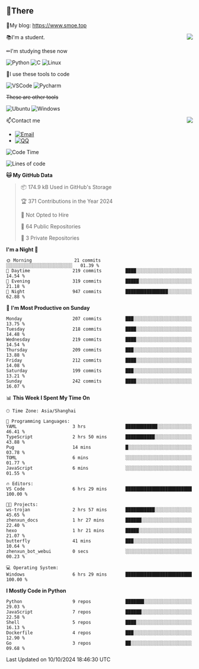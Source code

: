
## 👏There

📰My blog: https://www.smoe.top

<img align="right" src="https://github-readme-stats.vercel.app/api/top-langs/?username=AkashiCoin"/>


📚I'm a student.

✏I'm studying these now

![Python](https://img.shields.io/badge/-Python-blue?style=flat-square&logo=Python&logoColor=fff)
![C](https://img.shields.io/badge/-C-585858?style=flat-square&logo=C&logoColor=fff)
![Linux](https://img.shields.io/badge/-Linux-black?style=flat-square&logo=Linux&logoColor=fff)

🔨I use these tools to code

![VSCode](https://img.shields.io/badge/-VSCode-blue?style=flat-square&logo=visualstudiocode&logoColor=fff)
![Pycharm](https://img.shields.io/badge/-Pycharm-green?style=flat-square&logo=pycharm&logoColor=fff)

 ~~These are other tools~~

![Ubuntu](https://img.shields.io/badge/-Ubuntu-orange?style=flat-square&logo=Ubuntu&logoColor=fff)
![Windows](https://img.shields.io/badge/-Windows-blue?style=flat-square&logo=Windows&logoColor=fff)

<img align="right" src="https://github-readme-stats.vercel.app/api?username=AkashiCoin" />


📫Contact me

* [![Email](https://img.shields.io/badge/Email-l1040186796@gmail.com-1?style=social&logoColor=fff)](mailto:l1040186796@gmail.com)
* [![QQ](https://img.shields.io/badge/QQ-1040186796-1?style=social&logoColor=fff)](tencent://AddContact/?fromId=45&fromSubId=1&subcmd=all&uin=1040186796&website=www.oicqzone.com)

<!--START_SECTION:waka-->
![Code Time](http://img.shields.io/badge/Code%20Time-1%2C343%20hrs%2010%20mins-blue)

![Lines of code](https://img.shields.io/badge/From%20Hello%20World%20I%27ve%20Written-312.1%20thousand%20lines%20of%20code-blue)

**🐱 My GitHub Data** 

> 📦 174.9 kB Used in GitHub's Storage 
 > 
> 🏆 371 Contributions in the Year 2024
 > 
> 🚫 Not Opted to Hire
 > 
> 📜 64 Public Repositories 
 > 
> 🔑 3 Private Repositories 
 > 
**I'm a Night 🦉** 

```text
🌞 Morning                21 commits          ░░░░░░░░░░░░░░░░░░░░░░░░░   01.39 % 
🌆 Daytime                219 commits         ████░░░░░░░░░░░░░░░░░░░░░   14.54 % 
🌃 Evening                319 commits         █████░░░░░░░░░░░░░░░░░░░░   21.18 % 
🌙 Night                  947 commits         ████████████████░░░░░░░░░   62.88 % 
```
📅 **I'm Most Productive on Sunday** 

```text
Monday                   207 commits         ███░░░░░░░░░░░░░░░░░░░░░░   13.75 % 
Tuesday                  218 commits         ████░░░░░░░░░░░░░░░░░░░░░   14.48 % 
Wednesday                219 commits         ████░░░░░░░░░░░░░░░░░░░░░   14.54 % 
Thursday                 209 commits         ███░░░░░░░░░░░░░░░░░░░░░░   13.88 % 
Friday                   212 commits         ████░░░░░░░░░░░░░░░░░░░░░   14.08 % 
Saturday                 199 commits         ███░░░░░░░░░░░░░░░░░░░░░░   13.21 % 
Sunday                   242 commits         ████░░░░░░░░░░░░░░░░░░░░░   16.07 % 
```


📊 **This Week I Spent My Time On** 

```text
🕑︎ Time Zone: Asia/Shanghai

💬 Programming Languages: 
YAML                     3 hrs               ████████████░░░░░░░░░░░░░   46.41 % 
TypeScript               2 hrs 50 mins       ███████████░░░░░░░░░░░░░░   43.88 % 
Pug                      14 mins             █░░░░░░░░░░░░░░░░░░░░░░░░   03.78 % 
TOML                     6 mins              ░░░░░░░░░░░░░░░░░░░░░░░░░   01.77 % 
JavaScript               6 mins              ░░░░░░░░░░░░░░░░░░░░░░░░░   01.55 % 

🔥 Editors: 
VS Code                  6 hrs 29 mins       █████████████████████████   100.00 % 

🐱‍💻 Projects: 
ws-trojan                2 hrs 57 mins       ███████████░░░░░░░░░░░░░░   45.65 % 
zhenxun_docs             1 hr 27 mins        ██████░░░░░░░░░░░░░░░░░░░   22.40 % 
hexo                     1 hr 21 mins        █████░░░░░░░░░░░░░░░░░░░░   21.07 % 
butterfly                41 mins             ███░░░░░░░░░░░░░░░░░░░░░░   10.64 % 
zhenxun_bot_webui        0 secs              ░░░░░░░░░░░░░░░░░░░░░░░░░   00.23 % 

💻 Operating System: 
Windows                  6 hrs 29 mins       █████████████████████████   100.00 % 
```

**I Mostly Code in Python** 

```text
Python                   9 repos             ███████░░░░░░░░░░░░░░░░░░   29.03 % 
JavaScript               7 repos             ██████░░░░░░░░░░░░░░░░░░░   22.58 % 
Shell                    5 repos             ████░░░░░░░░░░░░░░░░░░░░░   16.13 % 
Dockerfile               4 repos             ███░░░░░░░░░░░░░░░░░░░░░░   12.90 % 
Go                       3 repos             ██░░░░░░░░░░░░░░░░░░░░░░░   09.68 % 
```




 Last Updated on 10/10/2024 18:46:30 UTC
<!--END_SECTION:waka-->
